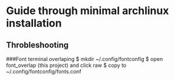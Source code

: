 # Guide through minimal archlinux installation

## Throbleshooting

###Font terminal overlaping
$ mkdir ~/.config/fontconfig
$ open font_overlap (this project) and click raw
$ copy to ~/.config/fontconfig/fonts.conf
